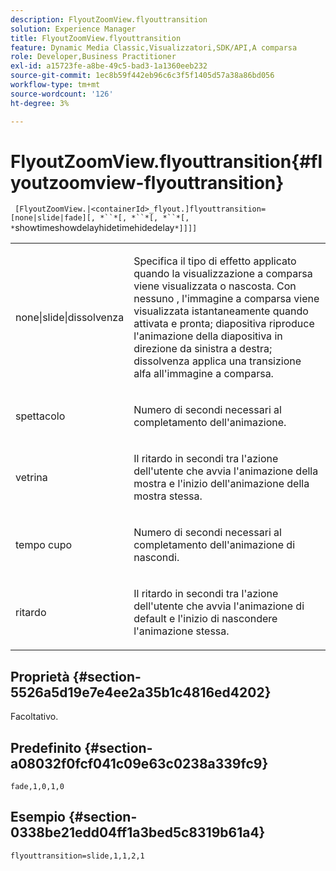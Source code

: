 ```yaml
---
description: FlyoutZoomView.flyouttransition
solution: Experience Manager
title: FlyoutZoomView.flyouttransition
feature: Dynamic Media Classic,Visualizzatori,SDK/API,A comparsa
role: Developer,Business Practitioner
exl-id: a15723fe-a8be-49c5-bad3-1a1360eeb232
source-git-commit: 1ec8b59f442eb96c6c3f5f1405d57a38a86bd056
workflow-type: tm+mt
source-wordcount: '126'
ht-degree: 3%

---
```


# FlyoutZoomView.flyouttransition{#flyoutzoomview-flyouttransition}

` [FlyoutZoomView.|<containerId>_flyout.]flyouttransition=[none|slide|fade][, *``*[, *``*[, *``*[, *`showtimeshowdelayhidetimehidedelay`*]]]]`

<table id="table_AB421835D2454ECD8AA40DBFADBAC65F"> 
 <tbody> 
  <tr> 
   <td colname="col1"> <p> <span class="codeph"> <span class="varname"> none|slide|dissolvenza  </span> </span> </p> </td> 
   <td colname="col2"> <p> Specifica il tipo di effetto applicato quando la visualizzazione a comparsa viene visualizzata o nascosta. Con <span class="codeph"> nessuno </span>, l'immagine a comparsa viene visualizzata istantaneamente quando attivata e pronta; <span class="codeph"> diapositiva </span> riproduce l'animazione della diapositiva in direzione da sinistra a destra; <span class="codeph"> dissolvenza </span> applica una transizione alfa all'immagine a comparsa. </p> </td> 
  </tr> 
  <tr> 
   <td colname="col1"> <p> <span class="codeph"> <span class="varname"> spettacolo  </span> </span> </p> </td> 
   <td colname="col2"> <p> Numero di secondi necessari al completamento dell'animazione. </p> </td> 
  </tr> 
  <tr> 
   <td colname="col1"> <p> <span class="codeph"> <span class="varname"> vetrina  </span> </span> </p> </td> 
   <td colname="col2"> <p> Il ritardo in secondi tra l'azione dell'utente che avvia l'animazione della mostra e l'inizio dell'animazione della mostra stessa. </p> </td> 
  </tr> 
  <tr> 
   <td colname="col1"> <p> <span class="codeph"> <span class="varname"> tempo cupo  </span> </span> </p> </td> 
   <td colname="col2"> <p> Numero di secondi necessari al completamento dell'animazione di nascondi. </p> </td> 
  </tr> 
  <tr> 
   <td colname="col1"> <p> <span class="codeph"> <span class="varname"> ritardo  </span> </span> </p> </td> 
   <td colname="col2"> <p> Il ritardo in secondi tra l'azione dell'utente che avvia l'animazione di default e l'inizio di nascondere l'animazione stessa. </p> </td> 
  </tr> 
 </tbody> 
</table>

## Proprietà {#section-5526a5d19e7e4ee2a35b1c4816ed4202}

Facoltativo.

## Predefinito {#section-a08032f0fcf041c09e63c0238a339fc9}

`fade,1,0,1,0`

## Esempio {#section-0338be21edd04ff1a3bed5c8319b61a4}

`flyouttransition=slide,1,1,2,1`
